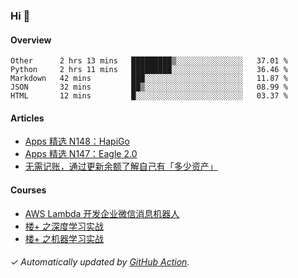 ### Hi 👋

#### Overview

<!--START_SECTION:waka-->
```text
Other      2 hrs 13 mins   █████████▒░░░░░░░░░░░░░░░   37.01 % 
Python     2 hrs 11 mins   █████████░░░░░░░░░░░░░░░░   36.46 % 
Markdown   42 mins         ███░░░░░░░░░░░░░░░░░░░░░░   11.87 % 
JSON       32 mins         ██▒░░░░░░░░░░░░░░░░░░░░░░   08.99 % 
HTML       12 mins         █░░░░░░░░░░░░░░░░░░░░░░░░   03.37 % 
```
<!--END_SECTION:waka-->

#### Articles

<!-- BLOG:START -->
- [Apps 精选 N148：HapiGo](http://huhuhang.com/post/product-hunt/product-hunt-n148)
- [Apps 精选 N147：Eagle 2.0](http://huhuhang.com/post/product-hunt/product-hunt-n147)
- [无需记账，通过更新余额了解自己有「多少资产」](http://huhuhang.com/post/sspai/64506)
<!-- BLOG:END -->

#### Courses

<!-- SYL:START -->
- [AWS Lambda 开发企业微信消息机器人](https://lanqiao.cn/courses/2868)
- [楼+ 之深度学习实战](https://lanqiao.cn/courses/2617)
- [楼+ 之机器学习实战](https://lanqiao.cn/courses/2616)
<!-- SYL:END -->

###### ✓ Automatically updated by [GitHub Action](https://github.com/huhuhang/huhuhang/actions).
